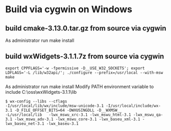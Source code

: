 # Build via cygwin on Windows
## build cmake-3.13.0.tar.gz from source via cygwin
As administrator run make install
## build wxWidgets-3.1.1.7z from source via cygwin
```
export CPPFLAGS='-w -fpermissive -D__USE_W32_SOCKETS'; export LDFLAGS='-L /lib/w32api/'; ./configure --prefix=/usr/local --with-msw
make
```
As administrator run make install
Modify PATH environment variable to include C:\oss\wxWidgets-3.1.1\lib

```
$ wx-config --libs --cflags
-I/usr/local/lib/wx/include/msw-unicode-3.1 -I/usr/local/include/wx-3.1 -D_FILE_OFFSET_BITS=64 -DWXUSINGDLL -D__WXMSW__
-L/usr/local/lib   -lwx_mswu_xrc-3.1 -lwx_mswu_html-3.1 -lwx_mswu_qa-3.1 -lwx_mswu_adv-3.1 -lwx_mswu_core-3.1 -lwx_baseu_xml-3.1 -lwx_baseu_net-3.1 -lwx_baseu-3.1
```
